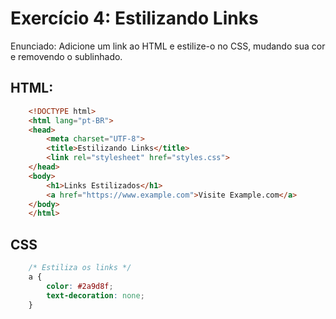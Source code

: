# Exercício 4: Estilizando Links

Enunciado: Adicione um link ao HTML e estilize-o no CSS, mudando sua cor e removendo o sublinhado.

## HTML:
``` html
    <!DOCTYPE html>
    <html lang="pt-BR">
    <head>
        <meta charset="UTF-8">
        <title>Estilizando Links</title>
        <link rel="stylesheet" href="styles.css">
    </head>
    <body>
        <h1>Links Estilizados</h1>
        <a href="https://www.example.com">Visite Example.com</a>
    </body>
    </html>

```

## CSS
``` css
    /* Estiliza os links */
    a {
        color: #2a9d8f;
        text-decoration: none;
    }


```